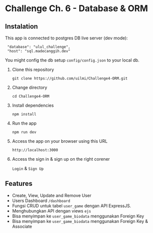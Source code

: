 # Challenge Ch. 6 - Database & ORM

## Instalation

This app is connected to postgres DB live server (dev mode):

     "database": "ulul_challenge",
     "host": "sql.madecanggih.dev"

You might config the db setup `config/config.json` to your local db.

1. Clone this repository

   `git clone https://github.com/uilmi/Challenge4-ORM.git`

2. Change directory

   `cd Challenge4-ORM`

3. Install dependencies

   `npm install`

4. Run the app

   `npm run dev`

5. Access the app on your browser using this URL

   `http://localhost:3000`

6. Access the sign in & sign up on the right corener

   `Login` & `Sign Up`

## Features

- Create, View, Update and Remove User
- Users Dashboard `/dashboard`
- Fungsi CRUD untuk tabel `user_game` dengan API ExpressJS.
- Menghubungkan API dengan views `ejs`
- Bisa menyimpan ke `user_game_biodata` menggunakan Foreign Key
- Bisa menyimpan ke `user_game_biodata` menggunakan Foreign Key & Associate
